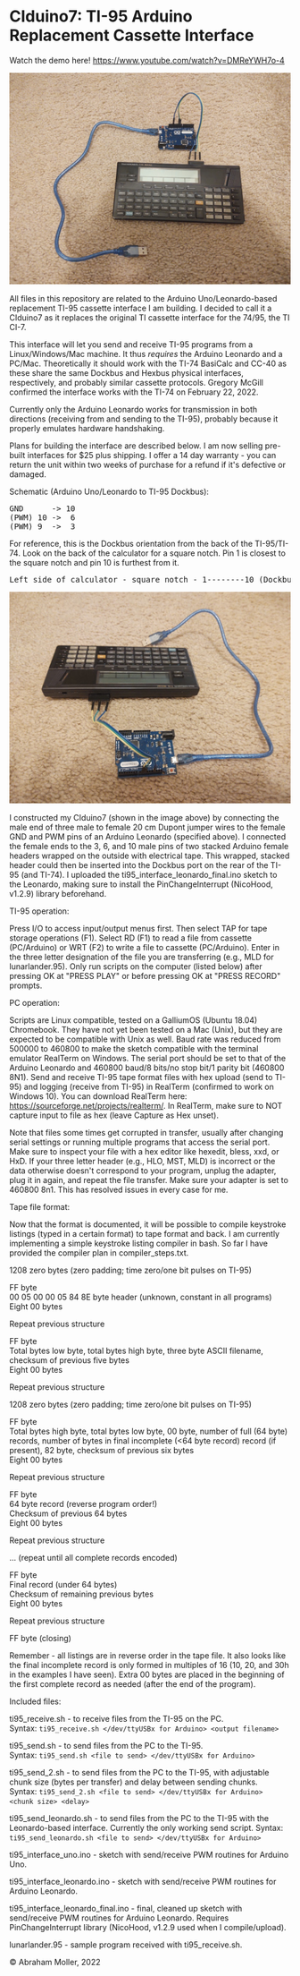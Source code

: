 # CIduino7: TI-95 Arduino Replacement Cassette Interface

Watch the demo here! https://www.youtube.com/watch?v=DMReYWH7o-4

![image](/ciduino7-5.jpg)

All files in this repository are related to the Arduino Uno/Leonardo-based replacement TI-95 cassette interface I am building. I decided to call it a CIduino7 as it replaces the original TI cassette interface for the 74/95, the TI CI-7. 

This interface will let you send and receive TI-95 programs from a Linux/Windows/Mac machine. It thus *requires* the Arduino Leonardo and a PC/Mac. Theoretically it should work with the TI-74 BasiCalc and CC-40 as these share the same Dockbus and Hexbus physical interfaces, respectively, and probably similar cassette protocols. Gregory McGill confirmed the interface works with the TI-74 on February 22, 2022.

Currently only the Arduino Leonardo works for transmission in both directions (receiving from and sending to the TI-95), probably because it properly emulates hardware handshaking.

Plans for building the interface are described below. I am now selling pre-built interfaces for $25 plus shipping. I offer a 14 day warranty - you can return the unit within two weeks of purchase for a refund if it's defective or damaged.

Schematic (Arduino Uno/Leonardo to TI-95 Dockbus):  
<pre>
GND      -> 10  
(PWM) 10 ->  6  
(PWM) 9  ->  3  
</pre>

For reference, this is the Dockbus orientation from the back of the TI-95/TI-74. Look on the back of the calculator for a square notch. Pin 1 is closest to the square notch and pin 10 is furthest from it.

<pre>
Left side of calculator - square notch - 1--------10 (Dockbus) - right side of calculator
</pre>

![image](/ciduino7-7.jpg)

I constructed my CIduino7  (shown in the image above) by connecting the male end of three male to female 20 cm Dupont jumper wires to the female GND and PWM pins of an Arduino Leonardo (specified above). I connected the female ends to the 3, 6, and 10 male pins of two stacked Arduino female headers wrapped on the outside with electrical tape. This wrapped, stacked header could then be inserted into the Dockbus port on the rear of the TI-95 (and TI-74). I uploaded the ti95_interface_leonardo_final.ino sketch to the Leonardo, making sure to install the PinChangeInterrupt (NicoHood, v1.2.9) library beforehand.

TI-95 operation:

Press I/O to access input/output menus first. Then select TAP for tape storage operations (F1). Select RD (F1) to read a file from cassette (PC/Arduino) or WRT (F2) to write a file to cassette (PC/Arduino). Enter in the three letter designation of the file you are transferring (e.g., MLD for lunarlander.95). Only run scripts on the computer (listed below) after pressing OK at "PRESS PLAY" or before pressing OK at "PRESS RECORD" prompts.

PC operation:

Scripts are Linux compatible, tested on a GalliumOS (Ubuntu 18.04) Chromebook. They have not yet been tested on a Mac (Unix), but they are expected to be compatible with Unix as well. Baud rate was reduced from 500000 to 460800 to make the sketch compatible with the terminal emulator RealTerm on Windows. The serial port should be set to that of the Arduino Leonardo and 460800 baud/8 bits/no stop bit/1 parity bit (460800 8N1). Send and receive TI-95 tape format files with hex upload (send to TI-95) and logging (receive from TI-95) in RealTerm (confirmed to work on Windows 10). You can download RealTerm here: https://sourceforge.net/projects/realterm/. In RealTerm, make sure to NOT capture input to file as hex (leave Capture as Hex unset).

Note that files some times get corrupted in transfer, usually after changing serial settings or running multiple programs that access the serial port. Make sure to inspect your file with a hex editor like hexedit, bless, xxd, or HxD. If your three letter header (e.g., HLO, MST, MLD) is incorrect or the data otherwise doesn't correspond to your program, unplug the adapter, plug it in again, and repeat the file transfer. Make sure your adapter is set to 460800 8n1. This has resolved issues in every case for me.

Tape file format:

Now that the format is documented, it will be possible to compile keystroke listings (typed in a certain format) to tape format and back. I am currently implementing a simple keystroke listing compiler in bash. So far I have provided the compiler plan in compiler_steps.txt.

1208 zero bytes (zero padding; time zero/one bit pulses on TI-95)  

FF byte  
00 05 00 00 05 84 8E byte header (unknown, constant in all programs)  
Eight 00 bytes  

Repeat previous structure

FF byte  
Total bytes low byte, total bytes high byte, three byte ASCII filename, checksum of previous five bytes  
Eight 00 bytes  

Repeat previous structure

1208 zero bytes (zero padding; time zero/one bit pulses on TI-95)

FF byte  
Total bytes high byte, total bytes low byte, 00 byte, number of full (64 byte) records, number of bytes in final incomplete (<64 byte record) record (if present), 82 byte, checksum of previous six bytes  
Eight 00 bytes  

Repeat previous structure

FF byte  
64 byte record (reverse program order!)  
Checksum of previous 64 bytes  
Eight 00 bytes  

Repeat previous structure

... (repeat until all complete records encoded)

FF byte  
Final record (under 64 bytes)  
Checksum of remaining previous bytes  
Eight 00 bytes  

Repeat previous structure

FF byte (closing)

Remember - all listings are in reverse order in the tape file. It also looks like the final incomplete record is only formed in multiples of 16 (10, 20, and 30h in the examples I have seen). Extra 00 bytes are placed in the beginning of the first complete record as needed (after the end of the program).

Included files:

ti95_receive.sh - to receive files from the TI-95 on the PC.  
Syntax: `ti95_receive.sh </dev/ttyUSBx for Arduino> <output filename>` 

ti95_send.sh - to send files from the PC to the TI-95.  
Syntax: `ti95_send.sh <file to send> </dev/ttyUSBx for Arduino>` 

ti95_send_2.sh - to send files from the PC to the TI-95, with adjustable chunk size (bytes per transfer) and delay between sending chunks.  
Syntax: `ti95_send_2.sh <file to send> </dev/ttyUSBx for Arduino> <chunk size> <delay>`   

ti95_send_leonardo.sh - to send files from the PC to the TI-95 with the Leonardo-based interface. Currently the only working send script.
Syntax: `ti95_send_leonardo.sh <file to send> </dev/ttyUSBx for Arduino>`
  
ti95_interface_uno.ino - sketch with send/receive PWM routines for Arduino Uno. 

ti95_interface_leonardo.ino - sketch with send/receive PWM routines for Arduino Leonardo.

ti95_interface_leonardo_final.ino - final, cleaned up sketch with send/receive PWM routines for Arduino Leonardo. Requires PinChangeInterrupt library (NicoHood, v1.2.9 used when I compile/upload).
  
lunarlander.95 - sample program received with ti95_receive.sh.  

&copy; Abraham Moller, 2022
